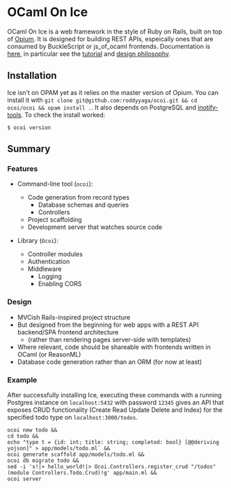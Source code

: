 # OCaml On Ice
OCaml On Ice is a web framework in the style of Ruby on Rails, built on top of
[Opium](https://github.com/rgrinberg/opium). It is designed for building REST APIs, espeically ones that are consumed by
BuckleScript or js\_of\_ocaml frontends. Documentation is [here](https://roddyyaga.github.io/ocoi/ocoi/index.html), in
particular see the [tutorial](https://roddyyaga.github.io/ocoi/ocoi/tutorial.html) and [design philosophy](https://roddyyaga.github.io/ocoi/ocoi/designphilosophy.html).

## Installation
Ice isn't on OPAM yet as it relies on the master version of Opium. You can install it with `git clone git@github.com:roddyyaga/ocoi.git && cd ocoi/ocoi && opam install .`. It also depends on PostgreSQL and [inotify-tools](https://github.com/rvoicilas/inotify-tools/wiki).
To check the install worked:
```
$ ocoi version
```

## Summary
### Features
- Command-line tool (`ocoi`):
  - Code generation from record types
    - Database schemas and queries
    - Controllers
  - Project scaffolding
  - Development server that watches source code

- Library (`Ocoi`):
  - Controller modules
  - Authentication
  - Middleware
    - Logging
    - Enabling CORS

### Design
- MVCish Rails-inspired project structure
- But designed from the beginning for web apps with a REST API backend/SPA frontend architecture
  - (rather than rendering pages server-side with templates)
- Where relevant, code should be shareable with frontends written in OCaml (or ReasonML)
- Database code generation rather than an ORM (for now at least)

### Example
After successfully installing Ice, executing these commands with a running Postgres instance on `localhost:5432` with password `12345` gives an API that exposes CRUD functionality (Create Read Update Delete and Index) for the specified todo type on `localhost:3000/todos`.
```
ocoi new todo &&
cd todo &&
echo "type t = {id: int; title: string; completed: bool} [@@deriving yojson]" > app/models/todo.ml` &&
ocoi generate scaffold app/models/todo.ml &&
ocoi db migrate todo &&
sed -i 's!|> hello_world!|> Ocoi.Controllers.register_crud "/todos" (module Controllers.Todo.Crud)!g' app/main.ml &&
ocoi server
```
